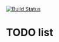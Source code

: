 [![Build Status](https://travis-ci.com/VladBaykin/todo_list.svg?branch=master)](https://travis-ci.com/VladBaykin/todo_list)
# TODO list